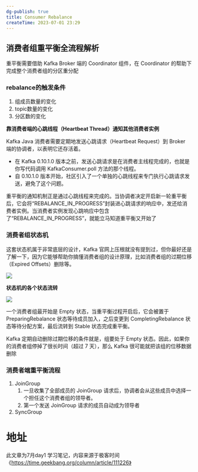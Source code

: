 ```yaml
---
dg-publish: true
title: Consumer Rebalance
createTime: 2023-07-01 23:29  
---
```


## 消费者组重平衡全流程解析

重平衡需要借助 Kafka Broker 端的 Coordinator 组件，在 Coordinator 的帮助下完成整个消费者组的分区重分配


### rebalance的触发条件

1. 组成员数量的变化
2. topic数量的变化
3. 分区数的变化

**靠消费者端的心跳线程（Heartbeat Thread）通知其他消费者实例**

Kafka Java 消费者需要定期地发送心跳请求（Heartbeat Request）到 Broker 端的协调者，以表明它还存活着。
- 在 Kafka 0.10.1.0 版本之前，发送心跳请求是在消费者主线程完成的，也就是你写代码调用 KafkaConsumer.poll 方法的那个线程。
- 自 0.10.1.0 版本开始，社区引入了一个单独的心跳线程来专门执行心跳请求发送，避免了这个问题。

重平衡的通知机制正是通过心跳线程来完成的。当协调者决定开启新一轮重平衡后，它会将“REBALANCE_IN_PROGRESS”封装进心跳请求的响应中，发还给消费者实例。当消费者实例发现心跳响应中包含了“REBALANCE_IN_PROGRESS”，就能立马知道重平衡又开始了

### 消费者组状态机

这套状态机属于非常底层的设计，Kafka 官网上压根就没有提到过，但你最好还是了解一下，因为它能够帮助你搞懂消费者组的设计原理，比如消费者组的过期位移（Expired Offsets）删除等。

![](https://static001.geekbang.org/resource/image/3c/8b/3c281189cfb1d87173bc2d4b8149f38b.jpeg?wh=529*414)

**状态机的各个状态流转**

![](https://static001.geekbang.org/resource/image/a9/72/a97eb0e0ee2b97abaf2762b6e79d5b72.jpg?wh=3580*1505)

一个消费者组最开始是 Empty 状态，当重平衡过程开启后，它会被置于 PreparingRebalance 状态等待成员加入，之后变更到 CompletingRebalance 状态等待分配方案，最后流转到 Stable 状态完成重平衡。

Kafka 定期自动删除过期位移的条件就是，组要处于 Empty 状态。因此，如果你的消费者组停掉了很长时间（超过 7 天），那么 Kafka 很可能就把该组的位移数据删除

### 消费者端重平衡流程

1. JoinGroup
	1. 一旦收集了全部成员的 JoinGroup 请求后，协调者会从这些成员中选择一个担任这个消费者组的领导者。
	2. 第一个发送 JoinGroup 请求的成员自动成为领导者
2. SyncGroup


# 地址

此文章为7月day1 学习笔记，内容来源于极客时间《https://time.geekbang.org/column/article/111226》

